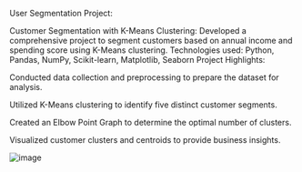 User Segmentation Project:


Customer Segmentation with K-Means Clustering: Developed a comprehensive project to segment customers based on annual income and spending score using K-Means clustering.
Technologies used: Python, Pandas, NumPy, Scikit-learn, Matplotlib, Seaborn
Project Highlights:

Conducted data collection and preprocessing to prepare the dataset for analysis.

Utilized K-Means clustering to identify five distinct customer segments.

Created an Elbow Point Graph to determine the optimal number of clusters.

Visualized customer clusters and centroids to provide business insights.

![image](https://github.com/user-attachments/assets/07ab317a-36cc-4644-a2b9-37790d83bb9c)


